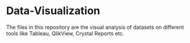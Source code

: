 # Data-Visualization
The files in this repository are the visual analysis of datasets on different tools like Tableau, QlikView, Crystal Reports etc.
